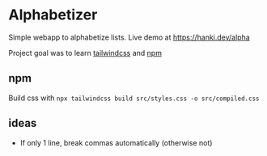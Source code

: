 # Alphabetizer

Simple webapp to alphabetize lists. Live demo at https://hanki.dev/alpha

Project goal was to learn [tailwindcss](https://tailwindcss.com) and [npm](https://www.npmjs.com/)

## npm

Build css with `npx tailwindcss build src/styles.css -o src/compiled.css`

## ideas

- If only 1 line, break commas automatically (otherwise not)
